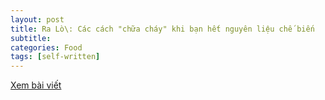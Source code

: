 ```yaml
---
layout: post
title: Ra Lò\: Các cách "chữa cháy" khi bạn hết nguyên liệu chế biến
subtitle: 
categories: Food
tags: [self-written]
---
```

[Xem bài viết](https://vietcetera.com/vn/ra-lo-cac-cach-chua-chay-khi-ban-het-nguyen-lieu-che-bien)
